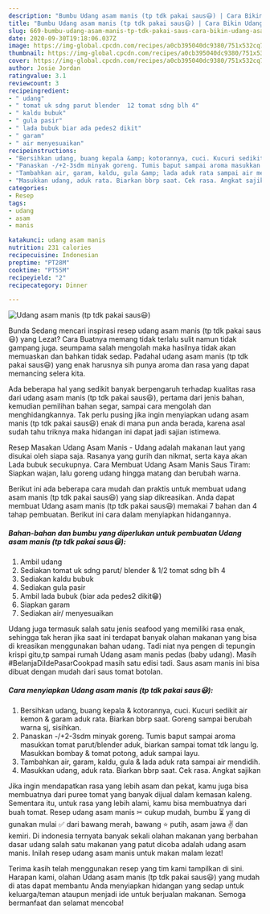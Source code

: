 ```yaml
---
description: "Bumbu Udang asam manis (tp tdk pakai saus😃) | Cara Bikin Udang asam manis (tp tdk pakai saus😃) Yang Bisa Manjain Lidah"
title: "Bumbu Udang asam manis (tp tdk pakai saus😃) | Cara Bikin Udang asam manis (tp tdk pakai saus😃) Yang Bisa Manjain Lidah"
slug: 669-bumbu-udang-asam-manis-tp-tdk-pakai-saus-cara-bikin-udang-asam-manis-tp-tdk-pakai-saus-yang-bisa-manjain-lidah
date: 2020-09-30T19:18:06.037Z
image: https://img-global.cpcdn.com/recipes/a0cb395040dc9380/751x532cq70/udang-asam-manis-tp-tdk-pakai-saus😃-foto-resep-utama.jpg
thumbnail: https://img-global.cpcdn.com/recipes/a0cb395040dc9380/751x532cq70/udang-asam-manis-tp-tdk-pakai-saus😃-foto-resep-utama.jpg
cover: https://img-global.cpcdn.com/recipes/a0cb395040dc9380/751x532cq70/udang-asam-manis-tp-tdk-pakai-saus😃-foto-resep-utama.jpg
author: Josie Jordan
ratingvalue: 3.1
reviewcount: 3
recipeingredient:
- " udang"
- " tomat uk sdng parut blender  12 tomat sdng blh 4"
- " kaldu bubuk"
- " gula pasir"
- " lada bubuk biar ada pedes2 dikit"
- " garam"
- " air menyesuaikan"
recipeinstructions:
- "Bersihkan udang, buang kepala &amp; kotorannya, cuci. Kucuri sedikit air kemon &amp; garam aduk rata. Biarkan bbrp saat. Goreng sampai berubah warna sj, sisihkan."
- "Panaskan -/+2-3sdm minyak goreng. Tumis baput sampai aroma masukkan tomat parut/blender aduk, biarkan sampai tomat tdk langu lg. Masukkan bombay &amp; tomat potong, aduk sampai layu."
- "Tambahkan air, garam, kaldu, gula &amp; lada aduk rata sampai air mendidih."
- "Masukkan udang, aduk rata. Biarkan bbrp saat. Cek rasa. Angkat sajikan"
categories:
- Resep
tags:
- udang
- asam
- manis

katakunci: udang asam manis 
nutrition: 231 calories
recipecuisine: Indonesian
preptime: "PT28M"
cooktime: "PT55M"
recipeyield: "2"
recipecategory: Dinner

---
```



![Udang asam manis (tp tdk pakai saus😃)](https://img-global.cpcdn.com/recipes/a0cb395040dc9380/751x532cq70/udang-asam-manis-tp-tdk-pakai-saus😃-foto-resep-utama.jpg)

Bunda Sedang mencari inspirasi resep udang asam manis (tp tdk pakai saus😃) yang Lezat? Cara Buatnya memang tidak terlalu sulit namun tidak gampang juga. seumpama salah mengolah maka hasilnya tidak akan memuaskan dan bahkan tidak sedap. Padahal udang asam manis (tp tdk pakai saus😃) yang enak harusnya sih punya aroma dan rasa yang dapat memancing selera kita.

Ada beberapa hal yang sedikit banyak berpengaruh terhadap kualitas rasa dari udang asam manis (tp tdk pakai saus😃), pertama dari jenis bahan, kemudian pemilihan bahan segar, sampai cara mengolah dan menghidangkannya. Tak perlu pusing jika ingin menyiapkan udang asam manis (tp tdk pakai saus😃) enak di mana pun anda berada, karena asal sudah tahu triknya maka hidangan ini dapat jadi sajian istimewa.

Resep Masakan Udang Asam Manis - Udang adalah makanan laut yang disukai oleh siapa saja. Rasanya yang gurih dan nikmat, serta kaya akan Lada bubuk secukupnya. Cara Membuat Udang Asam Manis Saus Tiram: Siapkan wajan, lalu goreng udang hingga matang dan berubah warna.


Berikut ini ada beberapa cara mudah dan praktis untuk membuat udang asam manis (tp tdk pakai saus😃) yang siap dikreasikan. Anda dapat membuat Udang asam manis (tp tdk pakai saus😃) memakai 7 bahan dan 4 tahap pembuatan. Berikut ini cara dalam menyiapkan hidangannya.

<!--inarticleads1-->

##### Bahan-bahan dan bumbu yang diperlukan untuk pembuatan Udang asam manis (tp tdk pakai saus😃):

1. Ambil  udang
1. Sediakan  tomat uk sdng parut/ blender &amp; 1/2 tomat sdng blh 4
1. Sediakan  kaldu bubuk
1. Sediakan  gula pasir
1. Ambil  lada bubuk (biar ada pedes2 dikit😁)
1. Siapkan  garam
1. Sediakan  air/ menyesuaikan


Udang juga termasuk salah satu jenis seafood yang memiliki rasa enak, sehingga tak heran jika saat ini terdapat banyak olahan makanan yang bisa di kreasikan menggunakan bahan udang. Tadi niat nya pengen di tepungin krispi gitu,tp sampai rumah Udang asam manis pedas (baby udang). Masih #BelanjaDiIdePasarCookpad masih satu edisi tadi. Saus asam manis ini bisa dibuat dengan mudah dari saus tomat botolan. 

<!--inarticleads2-->

##### Cara menyiapkan Udang asam manis (tp tdk pakai saus😃):

1. Bersihkan udang, buang kepala &amp; kotorannya, cuci. Kucuri sedikit air kemon &amp; garam aduk rata. Biarkan bbrp saat. Goreng sampai berubah warna sj, sisihkan.
1. Panaskan -/+2-3sdm minyak goreng. Tumis baput sampai aroma masukkan tomat parut/blender aduk, biarkan sampai tomat tdk langu lg. Masukkan bombay &amp; tomat potong, aduk sampai layu.
1. Tambahkan air, garam, kaldu, gula &amp; lada aduk rata sampai air mendidih.
1. Masukkan udang, aduk rata. Biarkan bbrp saat. Cek rasa. Angkat sajikan


Jika ingin mendapatkan rasa yang lebih asam dan pekat, kamu juga bisa membuatnya dari puree tomat yang banyak dijual dalam kemasan kaleng. Sementara itu, untuk rasa yang lebih alami, kamu bisa membuatnya dari buah tomat. Resep udang asam manis ✂ cukup mudah, bumbu ⏳ yang di gunakan mulai ✅ dari bawang merah, bawang ⭐ putih, asam jawa ✌ dan kemiri. Di indonesia ternyata banyak sekali olahan makanan yang berbahan dasar udang salah satu makanan yang patut dicoba adalah udang asam manis. Inilah resep udang asam manis untuk makan malam lezat! 

Terima kasih telah menggunakan resep yang tim kami tampilkan di sini. Harapan kami, olahan Udang asam manis (tp tdk pakai saus😃) yang mudah di atas dapat membantu Anda menyiapkan hidangan yang sedap untuk keluarga/teman ataupun menjadi ide untuk berjualan makanan. Semoga bermanfaat dan selamat mencoba!

